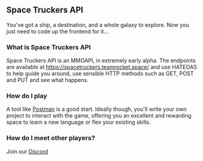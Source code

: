 ## Space Truckers API

You've got a ship, a destination, and a whole galaxy to explore. Now you just need to code up the frontend for it...

### What is Space Truckers API

Space Truckers API is an MMOAPI, in extremely early alpha. The endpoints are available at https://spacetruckers.teamrocket.space/ and use HATEOAS to help guide you around, use sensible HTTP methods such as GET, POST and PUT and see what happens.

### How do I play

A tool like [Postman](https://www.postman.com/) is a good start. Ideally though, you'll write your own project to interact with the game, offering you an excellent and rewarding space to learn a new language or flex your existing skills.

### How do I meet other players?

Join our [Discord](https://discord.gg/bFvNnfQbjX)
